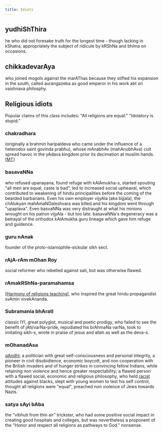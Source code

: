 ```yaml
---
title: Idiots
---
```



## yudhiShThira
he who did not foresake truth for the longest time - though lacking in kShatra, appropriately the subject of ridicule by kRShNa and bhIma on occasions.
## chikkadevarAya
who joined mogols against the marAThas because they stifled his expansion in the south, called aurangazeba as good emperor in his work abt sri vaishnava philosphy.


## Religious idiots

Popular claims of this class includes: "All religions are equal." "Idolatory is stupid."

### chakradhara
(originally a brahmin haripaldeva who came under the influence of a heterodox saint govinda prabhu), whose mAnabhAv (mahAnubhAva) cult spread havoc in the yAdava kingdom prior its decimation at muslim hands. \[[MT](https://manasataramgini.wordpress.com/2005/11/13/the-cracks-in-the-edifice/)\]
### basavaNNa
who refused upanayana, found refuge with kAlAmukha-s, started spouting "all men are equal, caste is bad", led to increased social upheaval, which contributed to weakening of hindu principalities before the coming of the bearded barbarians. Even his own employer vijyAla (aka bijjala), the chAlukyan mahAmaNDaleshvara was killed and his kingdom went through "upaplava". Even basvaNNa was very distraught at what his minions wrought on his patron vijyAla - but too late. basavaNNa's degeneracy was a betrayal of the orthodox kAlAmukha guru lineage which gave him refuge and guidence.
### guru nAnak
founder of the proto-islamophile-sickular sIkh sect.
### rAjA-rAm mOhan Roy
social reformer who rebelled against sati, but was otherwise flawed.
### rAmakRShNa-paramahamsa
\[[Harmony of religions teaching](https://en.wikipedia.org/wiki/Teachings_of_Ramakrishna#Harmony_of_religions)\], who inspired the great hindu propagandist svAmin vivekAnanda.
### Subramania bhAratI
classic IYI, great polyglot, musical and poetic prodigy, who failed to see the benefit of jAti/varNa-pride, repudiated his brAhmaNa varNa, took to imitating sikh-s, wrote in praise of jesus and allah as well as the deva-s.
### mOhanadAsa
[gAndhI](http://en.wikipedia.org/wiki/Gandhi); a politician with great self-consciousness and personal integrity, a pioneer in civil disobidience, economic boycott, and non cooperation with the British invaders and of hunger strikes in convincing fellow Indians, while retaining non violence and hence greater respectability; a flawed person with a flawed social, economic and religious philosophy, who held [racist](http://www.youtube.com/watch?v=_21XD74JKHw) attitudes against blacks, slept with young women to test his self control, thought all religions were "equal", preached non violence of Jews towards Nazis.
### satya sAyi bAba
the "vibhuti from thin air" trickster, who had some positive social impact in creating good hospitals and colleges, but was nevertheless a proponent of the "Honor and respect all religions as pathways to God." nonsense.
